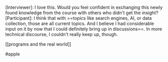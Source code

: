 [Interviewer]: I love this. Would you feel confident in exchanging this newly found knowledge from the course with others who didn't get the insight? 
[Participant]: I think that with ==topics like search engines, AI, or data collection, those are all current topics. And I believe I had considerable input on it by now that I could definitely bring up in discussions==. In more technical discourse, I couldn't really keep up, though. 

[[programs and the real world]]


#apple